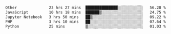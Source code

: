 <!--START_SECTION:waka-->

```txt
Other              23 hrs 27 mins  ██████████████░░░░░░░░░░░   56.28 %
JavaScript         10 hrs 18 mins  ██████▒░░░░░░░░░░░░░░░░░░   24.75 %
Jupyter Notebook   3 hrs 50 mins   ██▒░░░░░░░░░░░░░░░░░░░░░░   09.22 %
PHP                3 hrs 10 mins   ██░░░░░░░░░░░░░░░░░░░░░░░   07.64 %
Python             25 mins         ▒░░░░░░░░░░░░░░░░░░░░░░░░   01.03 %
```

<!--END_SECTION:waka--> 
 
